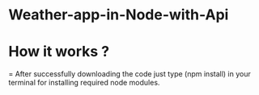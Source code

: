 # Weather-app-in-Node-with-Api

# How it works ?
= 
After successfully downloading the code just type (npm install) in your terminal for installing required node modules.
